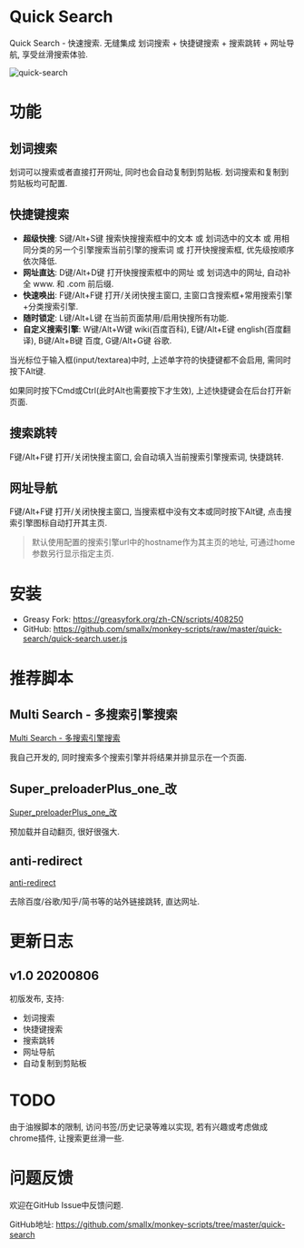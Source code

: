 # Quick Search

Quick Search - 快速搜索. 无缝集成 划词搜索 + 快捷键搜索 + 搜索跳转 + 网址导航, 享受丝滑搜索体验.

![quick-search](https://github.com/smallx/monkey-scripts/raw/master/quick-search/images/quick-search-1.gif)

# 功能

## 划词搜索

划词可以搜索或者直接打开网址, 同时也会自动复制到剪贴板. 划词搜索和复制到剪贴板均可配置.

## 快捷键搜索

- **超级快搜**: S键/Alt+S键 搜索快搜搜索框中的文本 或 划词选中的文本 或 用相同分类的另一个引擎搜索当前引擎的搜索词 或 打开快搜搜索框, 优先级按顺序依次降低.
- **网址直达**: D键/Alt+D键 打开快搜搜索框中的网址 或 划词选中的网址, 自动补全 www. 和 .com 前后缀.
- **快速唤出**: F键/Alt+F键 打开/关闭快搜主窗口, 主窗口含搜索框+常用搜索引擎+分类搜索引擎.
- **随时锁定**: L键/Alt+L键 在当前页面禁用/启用快搜所有功能.
- **自定义搜索引擎**: W键/Alt+W键 wiki(百度百科), E键/Alt+E键 english(百度翻译), B键/Alt+B键 百度, G键/Alt+G键 谷歌.

当光标位于输入框(input/textarea)中时, 上述单字符的快捷键都不会启用, 需同时按下Alt键.

如果同时按下Cmd或Ctrl(此时Alt也需要按下才生效), 上述快捷键会在后台打开新页面.

## 搜索跳转

F键/Alt+F键 打开/关闭快搜主窗口, 会自动填入当前搜索引擎搜索词, 快捷跳转.

## 网址导航

F键/Alt+F键 打开/关闭快搜主窗口, 当搜索框中没有文本或同时按下Alt键, 点击搜索引擎图标自动打开其主页.

> 默认使用配置的搜索引擎url中的hostname作为其主页的地址, 可通过home参数另行显示指定主页.

# 安装

- Greasy Fork: https://greasyfork.org/zh-CN/scripts/408250
- GitHub: https://github.com/smallx/monkey-scripts/raw/master/quick-search/quick-search.user.js

# 推荐脚本

## Multi Search - 多搜索引擎搜索

[Multi Search - 多搜索引擎搜索](https://greasyfork.org/zh-CN/scripts/407794)

我自己开发的, 同时搜索多个搜索引擎并将结果并排显示在一个页面.

## Super_preloaderPlus_one_改

[Super_preloaderPlus_one_改](https://greasyfork.org/zh-CN/scripts/33522)

预加载并自动翻页, 很好很强大.

## anti-redirect

[anti-redirect](https://greasyfork.org/zh-CN/scripts/11915)

去除百度/谷歌/知乎/简书等的站外链接跳转, 直达网址.

# 更新日志

## v1.0 20200806

初版发布, 支持:
- 划词搜索
- 快捷键搜索
- 搜索跳转
- 网址导航
- 自动复制到剪贴板

# TODO

由于油猴脚本的限制, 访问书签/历史记录等难以实现, 若有兴趣或考虑做成chrome插件, 让搜索更丝滑一些.

# 问题反馈

欢迎在GitHub Issue中反馈问题.

GitHub地址: https://github.com/smallx/monkey-scripts/tree/master/quick-search
